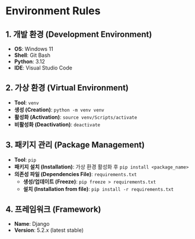 # Environment Rules

## 1. 개발 환경 (Development Environment)

- **OS**: Windows 11
- **Shell**: Git Bash
- **Python**: 3.12
- **IDE**: Visual Studio Code

## 2. 가상 환경 (Virtual Environment)

- **Tool**: `venv`
- **생성 (Creation)**: `python -m venv venv`
- **활성화 (Activation)**: `source venv/Scripts/activate`
- **비활성화 (Deactivation)**: `deactivate`

## 3. 패키지 관리 (Package Management)

- **Tool**: `pip`
- **패키지 설치 (Installation)**: 가상 환경 활성화 후 `pip install <package_name>`
- **의존성 파일 (Dependencies File)**: `requirements.txt`
    - **생성/업데이트 (Freeze)**: `pip freeze > requirements.txt`
    - **설치 (Installation from file)**: `pip install -r requirements.txt`

## 4. 프레임워크 (Framework)

- **Name**: Django
- **Version**: 5.2.x (latest stable)
